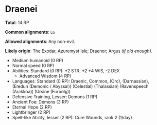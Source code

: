 # Draenei

**Total**: 14 RP

**Common alignments**: `LG`

**Allowed alignments**: Any non-evil.

**Likely origin**: The Exodar, Azuremyst Isle; Draenor; Argus *(if old enough)*.

* Medium humanoid (0 RP)
* Normal speed (0 RP)
* Abilities: Standard (0 RP): +2 STR, ~~+2~~ +4 WIS, -2 DEX
  * Advanced Wisdom (4 RP)
* Languages: Standard (0 RP): Draenic, Common, (Orc), (Darnassian), (Eredun (Demonic / Abyssal)) (Celestial) (Thalassian) (Ravenspeech (Arakkoa)) (Ursine (Furbolg))
* Defensive Training, Lesser: Demons (1 RP)
* Ancient Foe: Demons (3 RP)
* Eternal Hope (2 RP)
* Lightbringer (2 RP)
* Spell-like Ability, lesser (2 RP): Cure Wounds, rank 2 (1/day)
